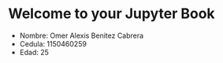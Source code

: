 # Welcome to your Jupyter Book

- Nombre: Omer Alexis Benitez Cabrera
- Cedula: 1150460259
- Edad: 25

```{tableofcontents}
```
